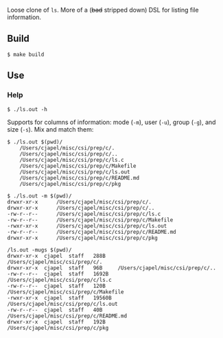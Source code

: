 Loose clone of `ls`. More of a (~~bad~~ stripped down) DSL for listing file information.

## Build

```
$ make build
```

## Use

### Help

```
$ ./ls.out -h
```

Supports for columns of information: mode (`-m`), user (`-u`), group (`-g`), and size (`-s`). Mix and match them:

```
$ ./ls.out $(pwd)/
	/Users/cjapel/misc/csi/prep/c/.
	/Users/cjapel/misc/csi/prep/c/..
	/Users/cjapel/misc/csi/prep/c/ls.c
	/Users/cjapel/misc/csi/prep/c/Makefile
	/Users/cjapel/misc/csi/prep/c/ls.out
	/Users/cjapel/misc/csi/prep/c/README.md
	/Users/cjapel/misc/csi/prep/c/pkg
```

```
$ ./ls.out -m $(pwd)/
drwxr-xr-x		/Users/cjapel/misc/csi/prep/c/.
drwxr-xr-x		/Users/cjapel/misc/csi/prep/c/..
-rw-r--r--		/Users/cjapel/misc/csi/prep/c/ls.c
-rw-r--r--		/Users/cjapel/misc/csi/prep/c/Makefile
-rwxr-xr-x		/Users/cjapel/misc/csi/prep/c/ls.out
-rw-r--r--		/Users/cjapel/misc/csi/prep/c/README.md
drwxr-xr-x		/Users/cjapel/misc/csi/prep/c/pkg
```

```
/ls.out -mugs $(pwd)/
drwxr-xr-x	cjapel	staff	288B		/Users/cjapel/misc/csi/prep/c/.
drwxr-xr-x	cjapel	staff	96B		/Users/cjapel/misc/csi/prep/c/..
-rw-r--r--	cjapel	staff	1692B		/Users/cjapel/misc/csi/prep/c/ls.c
-rw-r--r--	cjapel	staff	120B		/Users/cjapel/misc/csi/prep/c/Makefile
-rwxr-xr-x	cjapel	staff	19560B		/Users/cjapel/misc/csi/prep/c/ls.out
-rw-r--r--	cjapel	staff	40B		/Users/cjapel/misc/csi/prep/c/README.md
drwxr-xr-x	cjapel	staff	192B		/Users/cjapel/misc/csi/prep/c/pkg
```
